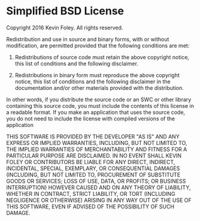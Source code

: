 Simplified BSD License
======================

Copyright 2016 Kevin Foley. All rights reserved.

Redistribution and use in source and binary forms, with or without modification,
are permitted provided that the following conditions are met:

   1. Redistributions of source code must retain the above copyright notice, this list of
      conditions and the following disclaimer.

   2. Redistributions in binary form must reproduce the above copyright notice, this list
      of conditions and the following disclaimer in the documentation and/or other materials
      provided with the distribution.
	  
In other words, if you distribute the source code or an SWC or other library containing this 
source code, you must include the contents of this license in a readable format. If you make
an application that uses the source code, you do not need to include the license with compiled
versions of the application

THIS SOFTWARE IS PROVIDED BY THE DEVELOPER "AS IS" AND ANY EXPRESS OR IMPLIED
WARRANTIES, INCLUDING, BUT NOT LIMITED TO, THE IMPLIED WARRANTIES OF MERCHANTABILITY AND
FITNESS FOR A PARTICULAR PURPOSE ARE DISCLAIMED. IN NO EVENT SHALL KEVIN FOLEY OR
CONTRIBUTORS BE LIABLE FOR ANY DIRECT, INDIRECT, INCIDENTAL, SPECIAL, EXEMPLARY, OR
CONSEQUENTIAL DAMAGES (INCLUDING, BUT NOT LIMITED TO, PROCUREMENT OF SUBSTITUTE GOODS OR
SERVICES; LOSS OF USE, DATA, OR PROFITS; OR BUSINESS INTERRUPTION) HOWEVER CAUSED AND ON
ANY THEORY OF LIABILITY, WHETHER IN CONTRACT, STRICT LIABILITY, OR TORT (INCLUDING
NEGLIGENCE OR OTHERWISE) ARISING IN ANY WAY OUT OF THE USE OF THIS SOFTWARE, EVEN IF
ADVISED OF THE POSSIBILITY OF SUCH DAMAGE.
